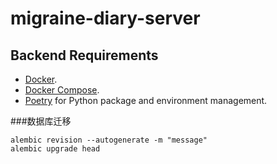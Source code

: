 # migraine-diary-server

## Backend Requirements

* [Docker](https://www.docker.com/).
* [Docker Compose](https://docs.docker.com/compose/install/).
* [Poetry](https://python-poetry.org/) for Python package and environment management.

###数据库迁移
```shell
alembic revision --autogenerate -m "message"
alembic upgrade head
```
